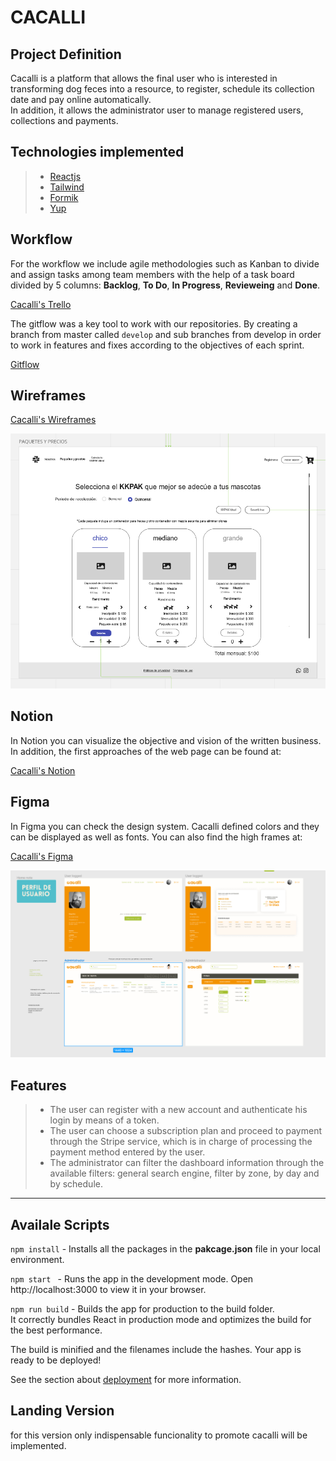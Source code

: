 # CACALLI

## Project Definition

Cacalli is a platform that allows the final user who is interested in transforming dog feces into a resource, to register, schedule its collection date and pay online automatically.  
In addition, it allows the administrator user to manage registered users, collections and payments.

## Technologies implemented

> - [Reactjs](https://react.dev/)
> - [Tailwind](https://tailwindcss.com/)
> - [Formik](https://formik.org/)
> - [Yup](https://www.npmjs.com/package/yup)

## Workflow

For the workflow we include agile methodologies such as Kanban to divide and assign tasks among team members with the help of a task board divided by 5 columns: **Backlog**, **To Do**, **In Progress**, **Revieweing** and **Done**.

[Cacalli's Trello](https://trello.com/b/xWpvHBKX/cacalli)

The gitflow was a key tool to work with our repositories. By creating a branch from master called `develop` and sub branches from develop in order to work in features and fixes according to the objectives of each sprint.

[Gitflow](https://www.atlassian.com/es/git/tutorials/comparing-workflows/gitflow-workflow#:~:text=%C2%BFQu%C3%A9%20es%20Gitflow%3F,vez%20y%20quien%20lo%20populariz%C3%B3.)

## Wireframes

[Cacalli's Wireframes](https://miro.com/app/board/uXjVPJbhD5E=/?userEmail=jessicahercon@gmail.com&track=true&utm_source=notification&utm_medium=email&utm_campaign=add-to-board&utm_content=go-to-board)

![Wireframes](/public/assets/documentation/cacalli-wireframes.png)

## Notion

In Notion you can visualize the objective and vision of the written business. In addition, the first approaches of the web page can be found at:

[Cacalli's Notion](https://www.notion.so/Cacalli-0baccb42a7674be49da154cf74fe0a99)

## Figma

In Figma you can check the design system. Cacalli defined colors and they can be displayed as well as fonts. You can also find the high frames at:

[Cacalli's Figma](https://www.figma.com/file/sN6YAaL7HbygWkdWcDXqQD/Cacalli-DS-V1?node-id=344%3A5871&t=xX45PAipSBDblCcj-0)

![Figma Screenshot](/public/assets/documentation/cacalli-figma.png)

## Features

> - The user can register with a new account and authenticate his login by means of a token.
> - The user can choose a subscription plan and proceed to payment through the Stripe service, which is in charge of processing the payment method entered by the user.
> - The administrator can filter the dashboard information through the available filters: general search engine, filter by zone, by day and by schedule.

---

## Availale Scripts

`npm install` - Installs all the packages in the **pakcage.json** file in your local environment.

`npm start ` - Runs the app in the development mode.
Open http://localhost:3000 to view it in your browser.

`npm run build` - Builds the app for production to the build folder.  
It correctly bundles React in production mode and optimizes the build for the best performance.

The build is minified and the filenames include the hashes.
Your app is ready to be deployed!

See the section about [deployment](https://create-react-app.dev/docs/deployment/) for more information.


## Landing Version

for this version only indispensable funcionality to promote cacalli will be implemented.